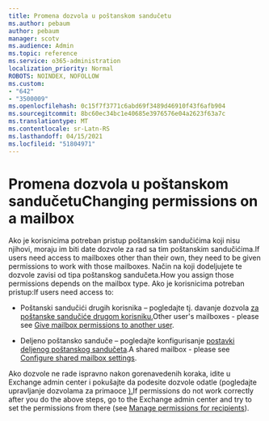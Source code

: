 ```yaml
---
title: Promena dozvola u poštanskom sandučetu
ms.author: pebaum
author: pebaum
manager: scotv
ms.audience: Admin
ms.topic: reference
ms.service: o365-administration
localization_priority: Normal
ROBOTS: NOINDEX, NOFOLLOW
ms.custom:
- "642"
- "3500009"
ms.openlocfilehash: 0c15f7f3771c6abd69f3489d46910f43f6afb904
ms.sourcegitcommit: 8bc60ec34bc1e40685e3976576e04a2623f63a7c
ms.translationtype: MT
ms.contentlocale: sr-Latn-RS
ms.lasthandoff: 04/15/2021
ms.locfileid: "51804971"
---
```

# <a name="changing-permissions-on-a-mailbox"></a><span data-ttu-id="e81e6-102">Promena dozvola u poštanskom sandučetu</span><span class="sxs-lookup"><span data-stu-id="e81e6-102">Changing permissions on a mailbox</span></span>

<span data-ttu-id="e81e6-103">Ako je korisnicima potreban pristup poštanskim sandučićima koji nisu njihovi, moraju im biti date dozvole za rad sa tim poštanskim sandučićima.</span><span class="sxs-lookup"><span data-stu-id="e81e6-103">If users need access to mailboxes other than their own, they need to be given permissions to work with those mailboxes.</span></span> <span data-ttu-id="e81e6-104">Način na koji dodeljujete te dozvole zavisi od tipa poštanskog sandučeta.</span><span class="sxs-lookup"><span data-stu-id="e81e6-104">How you assign those permissions depends on the mailbox type.</span></span> <span data-ttu-id="e81e6-105">Ako je korisnicima potreban pristup:</span><span class="sxs-lookup"><span data-stu-id="e81e6-105">If users need access to:</span></span>
  
- <span data-ttu-id="e81e6-106">Poštanski sandučići drugih korisnika – pogledajte tj. davanje dozvola [za poštanske sandučiće drugom korisniku.](https://docs.microsoft.com/microsoft-365/admin/add-users/give-mailbox-permissions-to-another-user)</span><span class="sxs-lookup"><span data-stu-id="e81e6-106">Other user's mailboxes - please see [Give mailbox permissions to another user](https://docs.microsoft.com/microsoft-365/admin/add-users/give-mailbox-permissions-to-another-user).</span></span>
    
- <span data-ttu-id="e81e6-107">Deljeno poštansko sanduče – pogledajte konfigurisanje [postavki deljenog poštanskog sandučeta](https://docs.microsoft.com/microsoft-365/admin/email/configure-a-shared-mailbox#add-or-remove-members).</span><span class="sxs-lookup"><span data-stu-id="e81e6-107">A shared mailbox - please see [Configure shared mailbox settings](https://docs.microsoft.com/microsoft-365/admin/email/configure-a-shared-mailbox#add-or-remove-members).</span></span>
    
<span data-ttu-id="e81e6-108">Ako dozvole ne rade ispravno nakon gorenavedenih koraka, idite u Exchange admin center i pokušajte da podesite dozvole odatle (pogledajte upravljanje dozvolama za primaoce [).](https://technet.microsoft.com/library/jj919240%28v=exchg.150%29.aspx)</span><span class="sxs-lookup"><span data-stu-id="e81e6-108">If permissions do not work correctly after you do the above steps, go to the Exchange admin center and try to set the permissions from there (see [Manage permissions for recipients](https://technet.microsoft.com/library/jj919240%28v=exchg.150%29.aspx)).</span></span>
  
